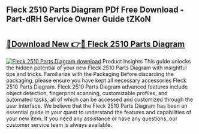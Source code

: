 ## Fleck 2510 Parts Diagram PDf Free Download - Part-dRH Service Owner Guide tZKoN

# <h2><a href="http://dft891k.blite.top/?on=Fleck+2510+Parts+Diagram">🔗Download New 👉🔴 Fleck 2510 Parts Diagram</a></h2>

[![Fleck 2510 Parts Diagram download](https://i.imgur.com/lujVjoI.png)](http://dft891k.blite.top/?on=Fleck+2510+Parts+Diagram)
Product Insights This guide unlocks the hidden potential of your new Fleck 2510 Parts Diagram with insightful tips and tricks. Familiarize with the Packaging Before discarding the packaging, please ensure you have kept all necessary accessories Fleck 2510 Parts Diagram. Fleck 2510 Parts Diagram advanced features include object detection, fingerprint scanning, customizable profiles, and automated tasks, all of which can be accessed and customized through the user interface. We believe that the Fleck 2510 Parts Diagram has been an essential guide in your quest to understand the features and capabilities of your new item. If you need any assistance or have any questions, our customer service team is always available.
